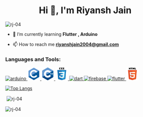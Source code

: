 
<h1 align="center">Hi 👋, I'm Riyansh Jain</h1>

<p align="left"> <img src="https://komarev.com/ghpvc/?username=rj-04&label=Profile%20views&color=0e75b6&style=flat" alt="rj-04" /> </p>

- 🌱 I’m currently learning **Flutter , Arduino**

- 📫 How to reach me **riyanshjain2004@gmail.com**


<h3 align="left">Languages and Tools:</h3>
<p align="left"> <a href="https://www.arduino.cc/" target="_blank" rel="noreferrer"> <img src="https://cdn.worldvectorlogo.com/logos/arduino-1.svg" alt="arduino" width="40" height="40"/> </a> <a href="https://www.cprogramming.com/" target="_blank" rel="noreferrer"> <img src="https://raw.githubusercontent.com/devicons/devicon/master/icons/c/c-original.svg" alt="c" width="40" height="40"/> </a> <a href="https://www.w3schools.com/cpp/" target="_blank" rel="noreferrer"> <img src="https://raw.githubusercontent.com/devicons/devicon/master/icons/cplusplus/cplusplus-original.svg" alt="cplusplus" width="40" height="40"/> </a> <a href="https://www.w3schools.com/css/" target="_blank" rel="noreferrer"> <img src="https://raw.githubusercontent.com/devicons/devicon/master/icons/css3/css3-original-wordmark.svg" alt="css3" width="40" height="40"/> </a> <a href="https://dart.dev" target="_blank" rel="noreferrer"> <img src="https://www.vectorlogo.zone/logos/dartlang/dartlang-icon.svg" alt="dart" width="40" height="40"/> </a> <a href="https://firebase.google.com/" target="_blank" rel="noreferrer"> <img src="https://www.vectorlogo.zone/logos/firebase/firebase-icon.svg" alt="firebase" width="40" height="40"/> </a> <a href="https://flutter.dev" target="_blank" rel="noreferrer"> <img src="https://www.vectorlogo.zone/logos/flutterio/flutterio-icon.svg" alt="flutter" width="40" height="40"/> </a> <a href="https://www.w3.org/html/" target="_blank" rel="noreferrer"> <img src="https://raw.githubusercontent.com/devicons/devicon/master/icons/html5/html5-original-wordmark.svg" alt="html5" width="40" height="40"/> </a> </p>

[![Top Langs](https://github-readme-stats.vercel.app/api/top-langs/?username=rj-04&langs_count=8&layout=donut&theme=radical)](https://github.com/rj-04/github-readme-stats)

<p>&nbsp;<img align="center" src="https://github-readme-stats.vercel.app/api?username=rj-04&size_weight=0.5&count_weight=0.5&show_icons=true&locale=en" alt="rj-04" /></p>

<p><img align="center" src="https://github-readme-streak-stats.herokuapp.com/?user=rj-04&" alt="rj-04" /></p>

